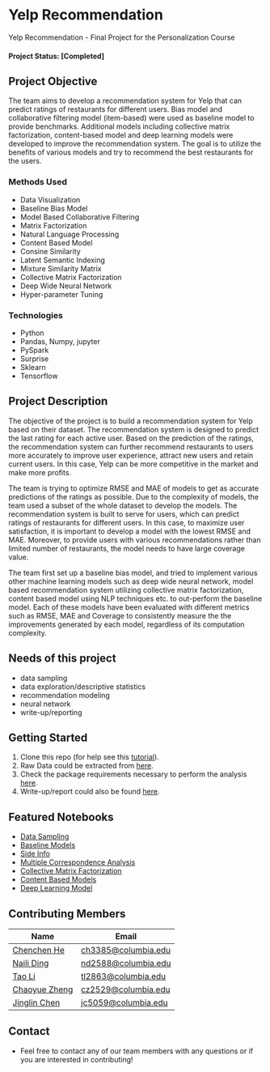 # Yelp Recommendation
Yelp Recommendation - Final Project for the Personalization Course

#### Project Status: [Completed]

## Project Objective
The team aims to develop a recommendation system for Yelp that can predict ratings of restaurants for different users. Bias model and collaborative filtering model (item-based) were used as baseline model to provide benchmarks. Additional models including collective matrix factorization, content-based model and deep learning models were developed to improve the recommendation system. The goal is to utilize the benefits of various models and try to recommend the best restaurants for the users. 

### Methods Used
* Data Visualization
* Baseline Bias Model
* Model Based Collaborative Filtering
* Matrix Factorization
* Natural Language Processing
* Content Based Model
* Consine Similarity
* Latent Semantic Indexing
* Mixture Similarity Matrix
* Collective Matrix Factorization
* Deep Wide Neural Network
* Hyper-parameter Tuning

### Technologies
* Python
* Pandas, Numpy, jupyter
* PySpark
* Surprise
* Sklearn
* Tensorflow 

## Project Description
The objective of the project is to build a recommendation system for Yelp based on their dataset. The recommendation system is designed to predict the last rating for each active user. Based on the prediction of the ratings, the recommendation system can further recommend restaurants to users more accurately to improve user experience, attract new users and retain current users. In this case, Yelp can be more competitive in the market and make more profits.

The team is trying to optimize RMSE and MAE of models to get as accurate predictions of the ratings as possible. Due to the complexity of models, the team used a subset of the whole dataset to develop the models. The recommendation system is built to serve for users, which can predict ratings of restaurants for different users. In this case, to maximize user satisfaction, it is important to develop a model with the lowest RMSE and MAE. Moreover, to provide users with various recommendations rather than limited number of restaurants, the model needs to have large coverage value. 

The team first set up a baseline bias model, and tried to implement various other machine learning models such as deep wide neural network, model based recommendation system utilizing collective matrix factorization, content based model using NLP techniques etc. to out-perform the baseline model. Each of these models have been evaluated with different metrics such as RMSE, MAE and Coverage to consistently measure the the improvements generated by each model, regardless of its computation complexity. 

## Needs of this project

- data sampling
- data exploration/descriptive statistics
- recommendation modeling
- neural network 
- write-up/reporting

## Getting Started

1. Clone this repo (for help see this [tutorial](https://help.github.com/articles/cloning-a-repository/)).
2. Raw Data could be extracted from [here](https://www.yelp.com/dataset/challenge).
3. Check the package requirements necessary to perform the analysis [here](https://github.com/nding17/YelpRecommendation/blob/master/requirements.txt).
4. Write-up/report could also be found [here](https://github.com/nding17/YelpRecommendation/blob/master/IEOR4571_Final_Project_Report.pdf).

## Featured Notebooks
* [Data Sampling](https://github.com/nding17/YelpRecommendation/blob/master/Data%20Sampling.ipynb)
* [Baseline Models](https://github.com/nding17/YelpRecommendation/blob/master/Baseline.ipynb)
* [Side Info](https://github.com/nding17/YelpRecommendation/blob/master/Side%20Info.ipynb)
* [Multiple Correspondence Analysis ](https://github.com/nding17/YelpRecommendation/blob/master/Multiple%20Correspondence%20Analysis.ipynb)
* [Collective Matrix Factorization](https://github.com/nding17/YelpRecommendation/blob/master/Collective%20Matrix%20Factorization%20Model.ipynb)
* [Content Based Models](https://github.com/nding17/YelpRecommendation/blob/master/Content%20Based%20Models.ipynb)
* [Deep Learning Model](https://github.com/nding17/YelpRecommendation/blob/master/Deep%20Wide%20Model.ipynb)

## Contributing Members

|Name     |  Email   | 
|------|-----------------|
|[Chenchen He](https://github.com/ch3385) | ch3385@columbia.edu | 
|[Naili Ding](https://github.com/nding17)| nd2588@columbia.edu        |
|[Tao Li](https://github.com/Megatao) |     tl2863@columbia.edu    |
|[Chaoyue Zheng](https://github.com/chaoyuezheng) |     cz2529@columbia.edu    |
|[Jinglin Chen](https://github.com/Jinglinchen97) |     jc5059@columbia.edu    |


## Contact
* Feel free to contact any of our team members with any questions or if you are interested in contributing!
